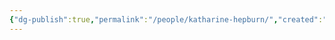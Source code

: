 ```yaml
---
{"dg-publish":true,"permalink":"/people/katharine-hepburn/","created":"2023-12-01","updated":"2024-02-26"}
---
```



